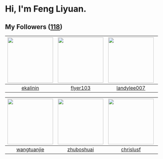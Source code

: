 # Hi, I'm Feng Liyuan.

## My Followers ([118](https://github.com/SunRunAway?tab=followers))

| <img src="https://avatars.githubusercontent.com/u/234891?v=4" width="150" height="150" /> | <img src="https://avatars.githubusercontent.com/u/829039?v=4" width="150" height="150" /> | <img src="https://avatars.githubusercontent.com/u/8664695?v=4" width="150" height="150" /> | <img src="https://avatars.githubusercontent.com/u/3737474?v=4" width="150" height="150" /> |
| :---------------------------------------------------------------------------------------: | :---------------------------------------------------------------------------------------: | :----------------------------------------------------------------------------------------: | :----------------------------------------------------------------------------------------: |
|                          [ekalinin](https://github.com/ekalinin)                          |                          [flyer103](https://github.com/flyer103)                          |                        [landylee007](https://github.com/landylee007)                       |                             [nareix](https://github.com/nareix)                            |

| <img src="https://avatars.githubusercontent.com/u/4090971?v=4" width="150" height="150" /> | <img src="https://avatars.githubusercontent.com/u/10694566?v=4" width="150" height="150" /> | <img src="https://avatars.githubusercontent.com/u/1543151?v=4" width="150" height="150" /> | <img src="https://avatars.githubusercontent.com/u/11855957?v=4" width="150" height="150" /> |
| :----------------------------------------------------------------------------------------: | :-----------------------------------------------------------------------------------------: | :----------------------------------------------------------------------------------------: | :-----------------------------------------------------------------------------------------: |
|                        [wangtuanjie](https://github.com/wangtuanjie)                       |                         [zhuboshuai](https://github.com/zhuboshuai)                         |                          [chrislusf](https://github.com/chrislusf)                         |                       [fatsheep9146](https://github.com/fatsheep9146)                       |